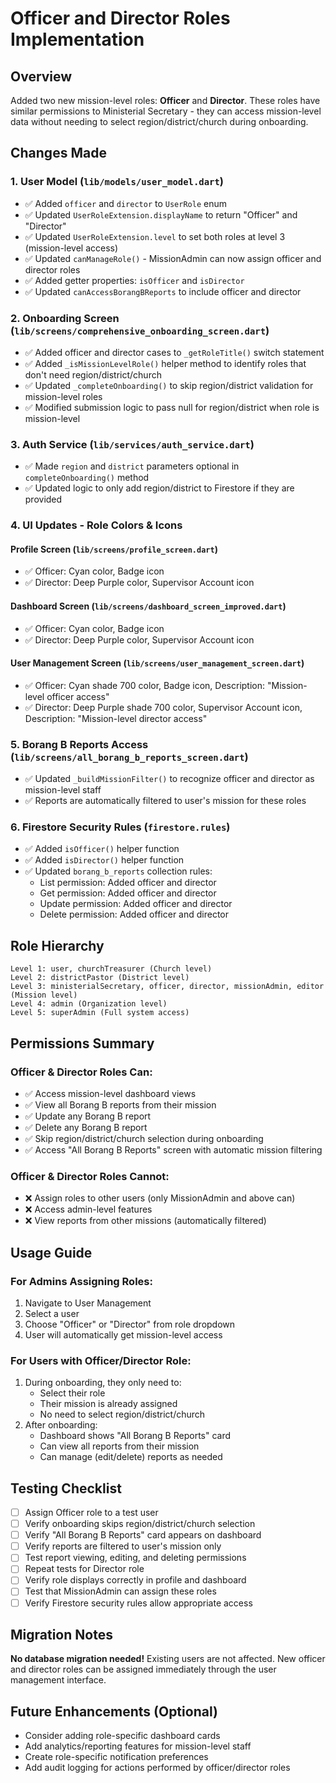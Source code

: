 # Officer and Director Roles Implementation

## Overview
Added two new mission-level roles: **Officer** and **Director**. These roles have similar permissions to Ministerial Secretary - they can access mission-level data without needing to select region/district/church during onboarding.

## Changes Made

### 1. User Model (`lib/models/user_model.dart`)
- ✅ Added `officer` and `director` to `UserRole` enum
- ✅ Updated `UserRoleExtension.displayName` to return "Officer" and "Director"
- ✅ Updated `UserRoleExtension.level` to set both roles at level 3 (mission-level access)
- ✅ Updated `canManageRole()` - MissionAdmin can now assign officer and director roles
- ✅ Added getter properties: `isOfficer` and `isDirector`
- ✅ Updated `canAccessBorangBReports` to include officer and director

### 2. Onboarding Screen (`lib/screens/comprehensive_onboarding_screen.dart`)
- ✅ Added officer and director cases to `_getRoleTitle()` switch statement
- ✅ Added `_isMissionLevelRole()` helper method to identify roles that don't need region/district/church
- ✅ Updated `_completeOnboarding()` to skip region/district validation for mission-level roles
- ✅ Modified submission logic to pass null for region/district when role is mission-level

### 3. Auth Service (`lib/services/auth_service.dart`)
- ✅ Made `region` and `district` parameters optional in `completeOnboarding()` method
- ✅ Updated logic to only add region/district to Firestore if they are provided

### 4. UI Updates - Role Colors & Icons

#### Profile Screen (`lib/screens/profile_screen.dart`)
- ✅ Officer: Cyan color, Badge icon
- ✅ Director: Deep Purple color, Supervisor Account icon

#### Dashboard Screen (`lib/screens/dashboard_screen_improved.dart`)
- ✅ Officer: Cyan color, Badge icon
- ✅ Director: Deep Purple color, Supervisor Account icon

#### User Management Screen (`lib/screens/user_management_screen.dart`)
- ✅ Officer: Cyan shade 700 color, Badge icon, Description: "Mission-level officer access"
- ✅ Director: Deep Purple shade 700 color, Supervisor Account icon, Description: "Mission-level director access"

### 5. Borang B Reports Access (`lib/screens/all_borang_b_reports_screen.dart`)
- ✅ Updated `_buildMissionFilter()` to recognize officer and director as mission-level staff
- ✅ Reports are automatically filtered to user's mission for these roles

### 6. Firestore Security Rules (`firestore.rules`)
- ✅ Added `isOfficer()` helper function
- ✅ Added `isDirector()` helper function
- ✅ Updated `borang_b_reports` collection rules:
  - List permission: Added officer and director
  - Get permission: Added officer and director
  - Update permission: Added officer and director
  - Delete permission: Added officer and director

## Role Hierarchy

```
Level 1: user, churchTreasurer (Church level)
Level 2: districtPastor (District level)
Level 3: ministerialSecretary, officer, director, missionAdmin, editor (Mission level)
Level 4: admin (Organization level)
Level 5: superAdmin (Full system access)
```

## Permissions Summary

### Officer & Director Roles Can:
- ✅ Access mission-level dashboard views
- ✅ View all Borang B reports from their mission
- ✅ Update any Borang B report
- ✅ Delete any Borang B report
- ✅ Skip region/district/church selection during onboarding
- ✅ Access "All Borang B Reports" screen with automatic mission filtering

### Officer & Director Roles Cannot:
- ❌ Assign roles to other users (only MissionAdmin and above can)
- ❌ Access admin-level features
- ❌ View reports from other missions (automatically filtered)

## Usage Guide

### For Admins Assigning Roles:
1. Navigate to User Management
2. Select a user
3. Choose "Officer" or "Director" from role dropdown
4. User will automatically get mission-level access

### For Users with Officer/Director Role:
1. During onboarding, they only need to:
   - Select their role
   - Their mission is already assigned
   - No need to select region/district/church
2. After onboarding:
   - Dashboard shows "All Borang B Reports" card
   - Can view all reports from their mission
   - Can manage (edit/delete) reports as needed

## Testing Checklist

- [ ] Assign Officer role to a test user
- [ ] Verify onboarding skips region/district/church selection
- [ ] Verify "All Borang B Reports" card appears on dashboard
- [ ] Verify reports are filtered to user's mission only
- [ ] Test report viewing, editing, and deleting permissions
- [ ] Repeat tests for Director role
- [ ] Verify role displays correctly in profile and dashboard
- [ ] Test that MissionAdmin can assign these roles
- [ ] Verify Firestore security rules allow appropriate access

## Migration Notes

**No database migration needed!** Existing users are not affected. New officer and director roles can be assigned immediately through the user management interface.

## Future Enhancements (Optional)

- Consider adding role-specific dashboard cards
- Add analytics/reporting features for mission-level staff
- Create role-specific notification preferences
- Add audit logging for actions performed by officer/director roles

